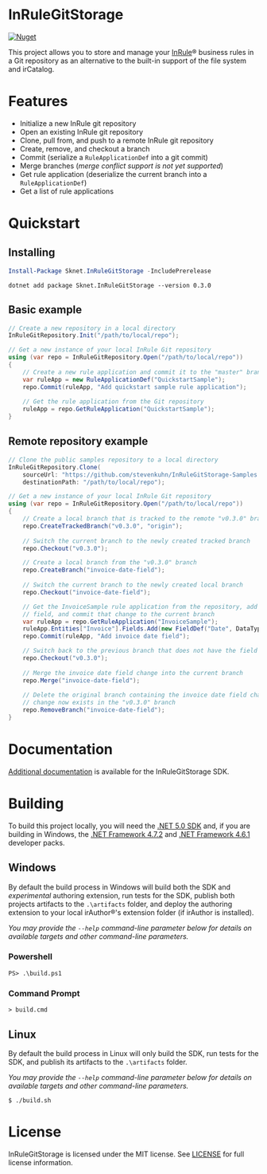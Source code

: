 InRuleGitStorage
====

[![Nuget](https://img.shields.io/nuget/vpre/Sknet.InRuleGitStorage)](https://www.nuget.org/packages/Sknet.InRuleGitStorage)

This project allows you to store and manage your [InRule](https://www.inrule.com/)® business rules in a Git repository as an alternative to the built-in support of the file system and irCatalog.

# Features

- Initialize a new InRule git repository
- Open an existing InRule git repository
- Clone, pull from, and push to a remote InRule git repository
- Create, remove, and checkout a branch
- Commit (serialize a `RuleApplicationDef` into a git commit)
- Merge branches (_merge conflict support is not yet supported_)
- Get rule application (deserialize the current branch into a `RuleApplicationDef`)
- Get a list of rule applications

# Quickstart

## Installing

```powershell
Install-Package Sknet.InRuleGitStorage -IncludePrerelease
```

```batch
dotnet add package Sknet.InRuleGitStorage --version 0.3.0
```

## Basic example

```csharp
// Create a new repository in a local directory
InRuleGitRepository.Init("/path/to/local/repo");

// Get a new instance of your local InRule Git repository
using (var repo = InRuleGitRepository.Open("/path/to/local/repo"))
{
    // Create a new rule application and commit it to the "master" branch
    var ruleApp = new RuleApplicationDef("QuickstartSample");
    repo.Commit(ruleApp, "Add quickstart sample rule application");
    
    // Get the rule application from the Git repository
    ruleApp = repo.GetRuleApplication("QuickstartSample");
}
```

## Remote repository example

```csharp
// Clone the public samples repository to a local directory
InRuleGitRepository.Clone(
    sourceUrl: "https://github.com/stevenkuhn/InRuleGitStorage-Samples.git",
    destinationPath: "/path/to/local/repo");

// Get a new instance of your local InRule Git repository
using (var repo = InRuleGitRepository.Open("/path/to/local/repo"))
{
    // Create a local branch that is tracked to the remote "v0.3.0" branch
    repo.CreateTrackedBranch("v0.3.0", "origin");
    
    // Switch the current branch to the newly created tracked branch
    repo.Checkout("v0.3.0");

    // Create a local branch from the "v0.3.0" branch
    repo.CreateBranch("invoice-date-field");
    
    // Switch the current branch to the newly created local branch
    repo.Checkout("invoice-date-field");

    // Get the InvoiceSample rule application from the repository, add an invoice date
    // field, and commit that change to the current branch
    var ruleApp = repo.GetRuleApplication("InvoiceSample");
    ruleApp.Entities["Invoice"].Fields.Add(new FieldDef("Date", DataType.DateTime));
    repo.Commit(ruleApp, "Add invoice date field");

    // Switch back to the previous branch that does not have the field change
    repo.Checkout("v0.3.0");
    
    // Merge the invoice date field change into the current branch
    repo.Merge("invoice-date-field");
    
    // Delete the original branch containing the invoice date field change since the
    // change now exists in the "v0.3.0" branch
    repo.RemoveBranch("invoice-date-field");
}
```

# Documentation

[Additional documentation](https://inrulegitstorage.stevenkuhn.net/) is available for the InRuleGitStorage SDK.

# Building

To build this project locally, you will need the [.NET 5.0 SDK](https://dotnet.microsoft.com/download/dotnet/5.0) and, if you are building in Windows, the [.NET Framework 4.7.2](https://dotnet.microsoft.com/download/dotnet-framework/net472) and [.NET Framework 4.6.1](https://dotnet.microsoft.com/download/dotnet-framework/net461) developer packs.

## Windows

By default the build process in Windows will build both the SDK and _experimental_ authoring extension, run tests for the SDK, publish both projects artifacts to the `.\artifacts` folder, and deploy the authoring extension to your local irAuthor®'s extension folder (if irAuthor is installed).

_You may provide the `--help` command-line parameter below for details on available targets and other command-line parameters._

### Powershell

```
PS> .\build.ps1
```

### Command Prompt

```
> build.cmd
```

## Linux

By default the build process in Linux will only build the SDK, run tests for the SDK, and publish its artifacts to the `.\artifacts` folder.

_You may provide the `--help` command-line parameter below for details on available targets and other command-line parameters._

```
$ ./build.sh
```

# License

InRuleGitStorage is licensed under the MIT license. See [LICENSE](LICENSE) for full license information.